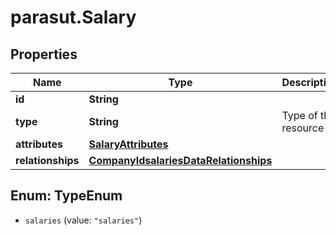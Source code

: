 # parasut.Salary

## Properties
Name | Type | Description | Notes
------------ | ------------- | ------------- | -------------
**id** | **String** |  | [optional] 
**type** | **String** | Type of the resource | [optional] 
**attributes** | [**SalaryAttributes**](SalaryAttributes.md) |  | 
**relationships** | [**CompanyIdsalariesDataRelationships**](CompanyIdsalariesDataRelationships.md) |  | [optional] 


<a name="TypeEnum"></a>
## Enum: TypeEnum


* `salaries` (value: `"salaries"`)




